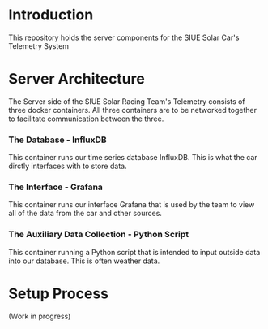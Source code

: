# Introduction
This repository holds the server components for the SIUE Solar Car's Telemetry System

# Server Architecture
The Server side of the SIUE Solar Racing Team's Telemetry consists of three docker containers. All three containers are to be networked together to facilitate communication between the three.

### The Database - InfluxDB
This container runs our time series database InfluxDB. This is what the car dirctly interfaces with to store data.

### The Interface - Grafana
This container runs our interface Grafana that is used by the team to view all of the data from the car and other sources. 

### The Auxiliary Data Collection - Python Script
This container running a Python script that is intended to input outside data into our database. This is often weather data.

# Setup Process
(Work in progress)
